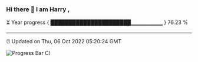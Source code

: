 ### Hi there 👋 I am Harry , 

⏳ Year progress { ██████████████████████▁▁▁▁▁▁▁▁ } 76.23 %

---

⏰ Updated on Thu, 06 Oct 2022 05:20:24 GMT

![Progress Bar CI](https://github.com/duykhang68/duykhang68/workflows/Progress%20Bar%20CI/badge.svg)
